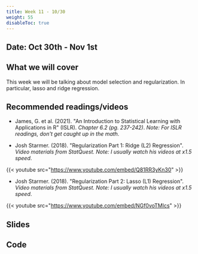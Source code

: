 ```yaml
---
title: Week 11 - 10/30
weight: 55
disableToc: true
---
```


## Date: Oct 30th - Nov 1st

## What we will cover

This week we will be talking about model selection and regularization. In particular, lasso and ridge regression.

## Recommended readings/videos

- James, G. et al. (2021). "An Introduction to Statistical Learning with Applications in R" (ISLR). *Chapter 6.2 (pg. 237-242)*. *Note: For ISLR readings, don't get caught up in the math.*

- Josh Starmer. (2018). "Regularization Part 1: Ridge (L2) Regression". *Video materials from StatQuest. Note: I usually watch his videos at x1.5 speed*.

{{< youtube src="https://www.youtube.com/embed/Q81RR3yKn30" >}}

- Josh Starmer. (2018). "Regularization Part 2: Lasso (L1) Regression". *Video materials from StatQuest. Note: I usually watch his videos at x1.5 speed*.

{{< youtube src="https://www.youtube.com/embed/NGf0voTMlcs" >}}



## Slides

<!-- {{% button href="https://sta235.netlify.app/Classes/Week11/1_Shrinkage/f2022_sta235h_14_Shrinkage.html" icon="fas fa-external-link-alt" icon-position="right" %}}New window{{% /button %}} {{% button href="https://sta235.netlify.app/Classes/Week11/1_Shrinkage/f2022_sta235h_14_Shrinkage.pdf" icon="fas fa-file-pdf" icon-position="right" %}}Download{{% /button %}} 

{{< slides src="https://sta235.netlify.app/Classes/Week11/1_Shrinkage/f2022_sta235h_14_Shrinkage.html" >}} -->


## Code

<!-- Here is the R code we will review in class, with many additional questions! Remember to review it in detail after class <a onclick="ga('send', 'event', 'External-Link','click','code9','0','Link');" href="https://sta235.netlify.app/Classes/Week11/1_Shrinkage/code/f2022_sta235h_9_prediction2.R" target="_blank" class="btn btn-default">Download<i class="fas fa-code"></i></a>

Check out the in-class activity we did for this week <a onclick="ga('send', 'event', 'External-Link','click','code12','0','Link');" href="https://sta235h.rocks/Week11" target="_blank" class="btn btn-default">Open<i class="fas  fa-external-link-alt"></i></a>

(The answers for this are here: <a onclick="ga('send', 'event', 'External-Link','click','code11Answers','0','Link');" href="https://sta235h.rocks/Week11Answers" target="_blank" class="btn btn-default">Open<i class="fas  fa-external-link-alt"></i></a>) -->

